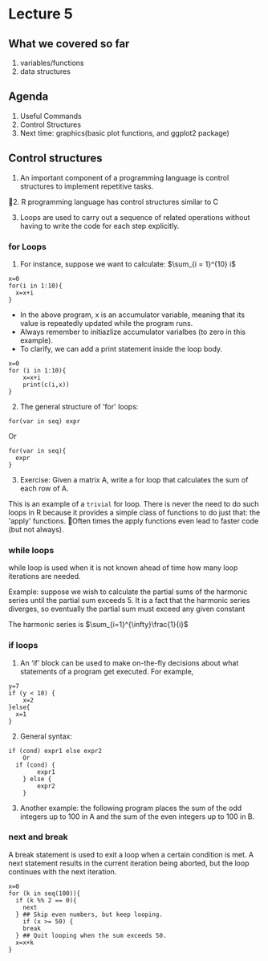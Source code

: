 # Lecture 5
## What we covered so far
1. variables/functions
2. data structures

## Agenda
1. Useful Commands
2. Control Structures
3. Next time: graphics(basic plot functions, and ggplot2 package)

## Control structures
1. An important component of a programming language is control structures to implement repetitive tasks.

􏱻2. R programming language has control structures similar to C

3. Loops are used to carry out a sequence of related operations without having to write the code for each step explicitly.

### for Loops
1. For instance, suppose we want to calculate:
$\sum_{i = 1}^{10} i$
```{r}
x=0
for(i in 1:10){
  x=x+i
}
```
- In the above program, x is an accumulator variable, meaning that its value is repeatedly updated while the program runs. 
- Always remember to initiazlize accumulator varialbes (to zero in this example). 
- To clarify, we can add a print statement inside the loop body.
```{r}
x=0
for (i in 1:10){
	x=x+i
	print(c(i,x))
}
```

2. The general structure of 'for' loops:
```{r}
for(var in seq) expr
```
Or
```{r}
for(var in seq){
  expr
}
```
3. Exercise: Given a matrix A, write a for loop that calculates the sum of each row of A. 

This is an example of a `trivial` for loop. 
There is never the need to do such loops in R because it provides a simple class of functions to do just that: the 'apply' functions. 
􏰀Often times the apply functions even lead to faster code (but not always). 

### while loops
while loop is used when it is not known ahead of time how many loop iterations are needed.

Example: suppose we wish to calculate the partial sums of the harmonic series until the partial sum exceeds 5. It is a fact that the harmonic series diverges, so eventually the partial sum must exceed any given constant

The harmonic series is $\sum_{i=1}^{\infty}\frac{1}{i}$

### if loops
1. An ‘if’ block can be used to make on-the-fly decisions about what statements of a program get executed. For example, 
```{r}
y=7	
if (y < 10) { 
	x=2 
}else{
  x=1 
} 
```

2. General syntax: 
```{r}
if (cond) expr1 else expr2 
    Or 
  if (cond) { 
		expr1 
	} else { 
		expr2 
	}   
```

3. Another example: the following program places the sum of the odd integers up to 100 in A and the sum of the even integers up to 100 in B. 

### next and break
A break statement is used to exit a loop when a certain condition is met. A next statement results in the current iteration being aborted, but the loop continues with the next iteration. 

```{r}
x=0
for (k in seq(100)){  
  if (k %% 2 == 0){ 
    next 
  } ## Skip even numbers, but keep looping.
	if (x >= 50) { 
    break 
  }	## Quit looping when the sum exceeds 50. 
  x=x+k
} 
```
